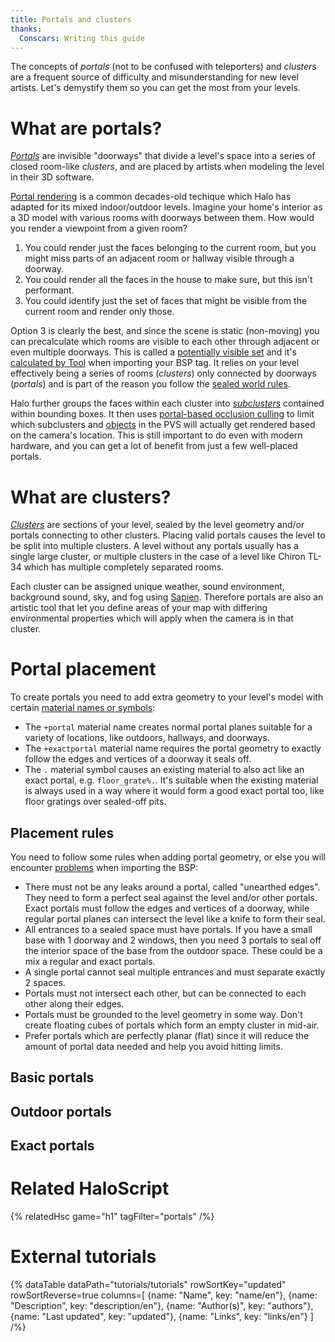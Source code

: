 ```yaml
---
title: Portals and clusters
thanks:
  Conscars: Writing this guide
---
```

The concepts of _portals_ (not to be confused with teleporters) and _clusters_ are a frequent source of difficulty and misunderstanding for new level artists. Let's demystify them so you can get the most from your levels.

# What are portals?
[_Portals_](~scenario_structure_bsp#portals) are invisible "doorways" that divide a level's space into a series of closed room-like _clusters_, and are placed by artists when modeling the level in their 3D software.

[Portal rendering][wiki] is a common decades-old techique which Halo has adapted for its mixed indoor/outdoor levels. Imagine your home's interior as a 3D model with various rooms with doorways between them. How would you render a viewpoint from a given room?

1. You could render just the faces belonging to the current room, but you might miss parts of an adjacent room or hallway visible through a doorway.
2. You could render all the faces in the house to make sure, but this isn't performant.
3. You could identify just the set of faces that might be visible from the current room and render only those.

Option 3 is clearly the best, and since the scene is static (non-moving) you can precalculate which rooms are visible to each other through adjacent or even multiple doorways. This is called a [potentially visible set](~scenario_structure_bsp#potentially-visible-set) and it's [calculated by Tool][portal-pvs] when importing your BSP tag. It relies on your level effectively being a series of rooms (_clusters_) only connected by doorways (_portals_) and is part of the reason you follow the [sealed world rules](~bsp-troubleshooting#sealed-world-rules).

Halo further groups the faces within each cluster into [_subclusters_](~scenario_structure_bsp#tag-field-clusters-subclusters) contained within bounding boxes. It then uses [portal-based occlusion culling][portal-occlusion] to limit which subclusters and [objects](~object) in the PVS will actually get rendered based on the camera's location. This is still important to do even with modern hardware, and you can get a lot of benefit from just a few well-placed portals.

# What are clusters?
[_Clusters_](~scenario_structure_bsp#clusters-and-cluster-data) are sections of your level, sealed by the level geometry and/or portals connecting to other clusters. Placing valid portals causes the level to be split into multiple clusters. A level without any portals usually has a single large cluster, or multiple clusters in the case of a level like Chiron TL-34 which has multiple completely separated rooms.

Each cluster can be assigned unique weather, sound environment, background sound, sky, and fog using [Sapien](~h1-sapien). Therefore portals are also an artistic tool that let you define areas of your map with differing environmental properties which will apply when the camera is in that cluster.

# Portal placement
To create portals you need to add extra geometry to your level's model with certain [material names or symbols](~h1-materials):

* The `+portal` material name creates normal portal planes suitable for a variety of locations, like outdoors, hallways, and doorways.
* The `+exactportal` material name requires the portal geometry to exactly follow the edges and vertices of a doorway it seals off.
* The `.` material symbol causes an existing material to also act like an exact portal, e.g. `floor_grate%.`. It's suitable when the existing material is always used in a way where it would form a good exact portal too, like floor gratings over sealed-off pits.

## Placement rules
You need to follow some rules when adding portal geometry, or else you will encounter [problems](~bsp-troubleshooting#portal-problems) when importing the BSP:

* There must not be any leaks around a portal, called "unearthed edges". They need to form a perfect seal against the level and/or other portals. Exact portals must follow the edges and vertices of a doorway, while regular portal planes can intersect the level like a knife to form their seal.
* All entrances to a sealed space must have portals. If you have a small base with 1 doorway and 2 windows, then you need 3 portals to seal off the interior space of the base from the outdoor space. These could be a mix a regular and exact portals.
* A single portal cannot seal multiple entrances and must separate exactly 2 spaces.
* Portals must not intersect each other, but can be connected to each other along their edges.
* Portals must be grounded to the level geometry in some way. Don't create floating cubes of portals which form an empty cluster in mid-air.
* Prefer portals which are perfectly planar (flat) since it will reduce the amount of portal data needed and help you avoid hitting limits.

## Basic portals

## Outdoor portals

## Exact portals



# Related HaloScript
{% relatedHsc game="h1" tagFilter="portals" /%}

# External tutorials
{% dataTable
  dataPath="tutorials/tutorials"
  rowSortKey="updated"
  rowSortReverse=true
  columns=[
    {name: "Name", key: "name/en"},
    {name: "Description", key: "description/en"},
    {name: "Author(s)", key: "authors"},
    {name: "Last updated", key: "updated"},
    {name: "Links", key: "links/en"}
  ]
/%}

[portal-pvs]: https://www.youtube.com/watch?v=Mr1vHM0P8U4
[portal-occlusion]: https://www.youtube.com/watch?v=8xgb-ZcZV9s
[wiki]: https://en.wikipedia.org/wiki/Portal_rendering